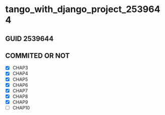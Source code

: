 # tango_with_django_project_2539644
## GUID 2539644
## COMMITED OR NOT
- [x] CHAP3
- [x] CHAP4
- [x] CHAP5
- [x] CHAP6
- [x] CHAP7
- [x] CHAP8
- [x] CHAP9
- [ ] CHAP10

